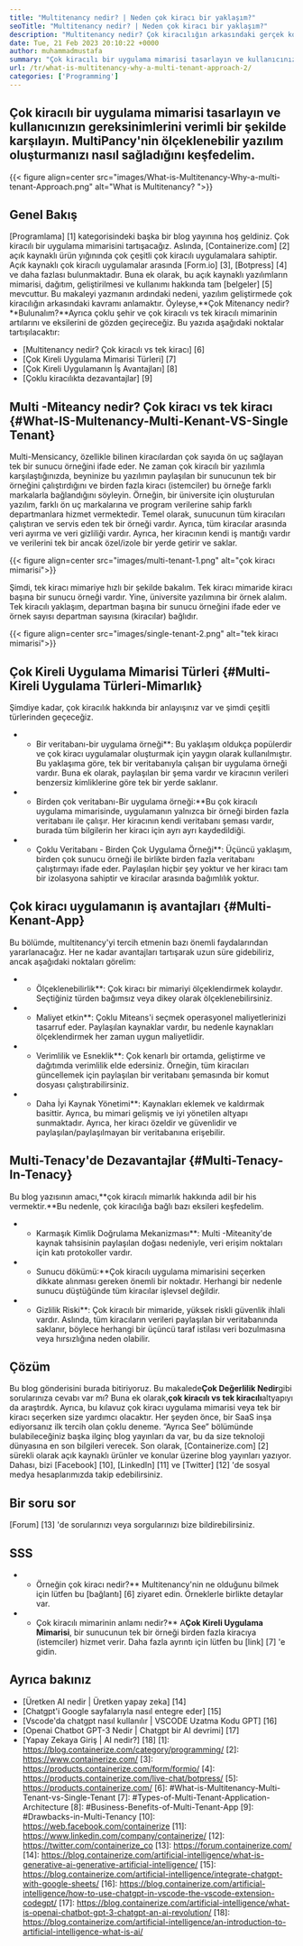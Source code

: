 ```yaml
---
title: "Multitenancy nedir? | Neden çok kiracı bir yaklaşım?" 
seoTitle: "Multitenancy nedir? | Neden çok kiracı bir yaklaşım?" 
description: "Multitenancy nedir? Çok kiracılığın arkasındaki gerçek konsepti öğrenmek ve ölçeklenebilir çok kiracılı uygulamalar oluşturmaya başlamak için bu blog gönderisini izleyin." 
date: Tue, 21 Feb 2023 20:10:22 +0000
author: muhammadmustafa
summary: "Çok kiracılı bir uygulama mimarisi tasarlayın ve kullanıcınızın gereksinimlerini verimli bir şekilde karşılayın. MultiPancy'nin ölçeklenebilir yazılım oluşturmanızı nasıl sağladığını keşfedelim." 
url: /tr/what-is-multitenancy-why-a-multi-tenant-approach-2/
categories: ['Programming']
---
```


## Çok kiracılı bir uygulama mimarisi tasarlayın ve kullanıcınızın gereksinimlerini verimli bir şekilde karşılayın. MultiPancy'nin ölçeklenebilir yazılım oluşturmanızı nasıl sağladığını keşfedelim.

{{< figure align=center src="images/What-is-Multitenancy-Why-a-multi-tenant-Approach.png" alt="What is Multitenancy? ">}}


## Genel Bakış
[Programlama] [1] kategorisindeki başka bir blog yayınına hoş geldiniz. Çok kiracılı bir uygulama mimarisini tartışacağız. Aslında, [Containerize.com] [2] açık kaynaklı ürün yığınında çok çeşitli çok kiracılı uygulamalara sahiptir. Açık kaynaklı çok kiracılı uygulamalar arasında [Form.io] [3], [Botpress] [4] ve daha fazlası bulunmaktadır. Buna ek olarak, bu açık kaynaklı yazılımların mimarisi, dağıtım, geliştirilmesi ve kullanımı hakkında tam [belgeler] [5] mevcuttur. Bu makaleyi yazmanın ardındaki nedeni, yazılım geliştirmede çok kiracılığın arkasındaki kavramı anlamaktır. Öyleyse,**Çok Mitenancy nedir?**Bulunalım?**Ayrıca çoklu şehir ve çok kiracılı vs tek kiracılı mimarinin artılarını ve eksilerini de gözden geçireceğiz.
Bu yazıda aşağıdaki noktalar tartışılacaktır:
  * [Multitenancy nedir? Çok kiracılı vs tek kiracı] [6]
  * [Çok Kireli Uygulama Mimarisi Türleri] [7]
  * [Çok Kireli Uygulamanın İş Avantajları] [8]
  * [Çoklu kiracılıkta dezavantajlar] [9]

## Multi -Miteancy nedir? Çok kiracı vs tek kiracı {#What-IS-Multenancy-Multi-Kenant-VS-Single Tenant}
Multi-Mensicancy, özellikle bilinen kiracılardan çok sayıda ön uç sağlayan tek bir sunucu örneğini ifade eder. Ne zaman çok kiracılı bir yazılımla karşılaştığınızda, beyninize bu yazılımın paylaşılan bir sunucunun tek bir örneğini çalıştırdığını ve birden fazla kiracı (istemciler) bu örneğe farklı markalarla bağlandığını söyleyin.
Örneğin, bir üniversite için oluşturulan yazılım, farklı ön uç markalarına ve program verilerine sahip farklı departmanlara hizmet vermektedir. Temel olarak, sunucunun tüm kiracıları çalıştıran ve servis eden tek bir örneği vardır. Ayrıca, tüm kiracılar arasında veri ayırma ve veri gizliliği vardır. Ayrıca, her kiracının kendi iş mantığı vardır ve verilerini tek bir ancak özel/izole bir yerde getirir ve saklar.

{{< figure align=center src="images/multi-tenant-1.png" alt="çok kiracı mimarisi">}}

Şimdi, tek kiracı mimariye hızlı bir şekilde bakalım. Tek kiracı mimaride kiracı başına bir sunucu örneği vardır. Yine, üniversite yazılımına bir örnek alalım. Tek kiracılı yaklaşım, departman başına bir sunucu örneğini ifade eder ve örnek sayısı departman sayısına (kiracılar) bağlıdır.

{{< figure align=center src="images/single-tenant-2.png" alt="tek kiracı mimarisi">}}


## Çok Kireli Uygulama Mimarisi Türleri {#Multi-Kireli Uygulama Türleri-Mimarlık}
Şimdiye kadar, çok kiracılık hakkında bir anlayışınız var ve şimdi çeşitli türlerinden geçeceğiz.
* * Bir veritabanı-bir uygulama örneği**: Bu yaklaşım oldukça popülerdir ve çok kiracı uygulamalar oluşturmak için yaygın olarak kullanılmıştır. Bu yaklaşıma göre, tek bir veritabanıyla çalışan bir uygulama örneği vardır. Buna ek olarak, paylaşılan bir şema vardır ve kiracının verileri benzersiz kimliklerine göre tek bir yerde saklanır.
* * Birden çok veritabanı-Bir uygulama örneği:**Bu çok kiracılı uygulama mimarisinde, uygulamanın yalnızca bir örneği birden fazla veritabanı ile çalışır. Her kiracının kendi veritabanı şeması vardır, burada tüm bilgilerin her kiracı için ayrı ayrı kaydedildiği.
* * Çoklu Veritabanı - Birden Çok Uygulama Örneği**: Üçüncü yaklaşım, birden çok sunucu örneği ile birlikte birden fazla veritabanı çalıştırmayı ifade eder. Paylaşılan hiçbir şey yoktur ve her kiracı tam bir izolasyona sahiptir ve kiracılar arasında bağımlılık yoktur.

## Çok kiracı uygulamanın iş avantajları {#Multi-Kenant-App}
Bu bölümde, multitenancy'yi tercih etmenin bazı önemli faydalarından yararlanacağız. Her ne kadar avantajları tartışarak uzun süre gidebiliriz, ancak aşağıdaki noktaları görelim:
* * Ölçeklenebilirlik**: Çok kiracı bir mimariyi ölçeklendirmek kolaydır. Seçtiğiniz türden bağımsız veya dikey olarak ölçeklenebilirsiniz.
* * Maliyet etkin**: Çoklu Miteans'i seçmek operasyonel maliyetlerinizi tasarruf eder. Paylaşılan kaynaklar vardır, bu nedenle kaynakları ölçeklendirmek her zaman uygun maliyetlidir.
* * Verimlilik ve Esneklik**: Çok kenarlı bir ortamda, geliştirme ve dağıtımda verimlilik elde edersiniz. Örneğin, tüm kiracıları güncellemek için paylaşılan bir veritabanı şemasında bir komut dosyası çalıştırabilirsiniz.
* * Daha İyi Kaynak Yönetimi**: Kaynakları eklemek ve kaldırmak basittir. Ayrıca, bu mimari gelişmiş ve iyi yönetilen altyapı sunmaktadır. Ayrıca, her kiracı özeldir ve güvenlidir ve paylaşılan/paylaşılmayan bir veritabanına erişebilir.

## Multi-Tenacy'de Dezavantajlar {#Multi-Tenacy-In-Tenacy}
Bu blog yazısının amacı,**çok kiracılı mimarlık hakkında adil bir his vermektir.**Bu nedenle, çok kiracılığa bağlı bazı eksileri keşfedelim.
* * Karmaşık Kimlik Doğrulama Mekanizması**: Multi -Miteanity'de kaynak tahsisinin paylaşılan doğası nedeniyle, veri erişim noktaları için katı protokoller vardır.
* * Sunucu dökümü:**Çok kiracılı uygulama mimarisini seçerken dikkate alınması gereken önemli bir noktadır. Herhangi bir nedenle sunucu düştüğünde tüm kiracılar işlevsel değildir.
* * Gizlilik Riski**: Çok kiracılı bir mimaride, yüksek riskli güvenlik ihlali vardır. Aslında, tüm kiracıların verileri paylaşılan bir veritabanında saklanır, böylece herhangi bir üçüncü taraf istilası veri bozulmasına veya hırsızlığına neden olabilir.

## Çözüm
Bu blog gönderisini burada bitiriyoruz. Bu makalede**Çok Değerlilik Nedir**gibi sorularınıza cevabı var mı? Buna ek olarak,**çok kiracılı vs tek kiracılı**altyapıyı da araştırdık. Ayrıca, bu kılavuz çok kiracı uygulama mimarisi veya tek bir kiracı seçerken size yardımcı olacaktır. Her şeyden önce, bir SaaS inşa ediyorsanız ilk tercih olan çoklu deneme. “Ayrıca See” bölümünde bulabileceğiniz başka ilginç blog yayınları da var, bu da size teknoloji dünyasına en son bilgileri verecek.
Son olarak, [Containerize.com] [2] sürekli olarak açık kaynaklı ürünler ve konular üzerine blog yayınları yazıyor. Dahası, bizi [Facebook] [10], [LinkedIn] [11] ve [Twitter] [12] 'de sosyal medya hesaplarımızda takip edebilirsiniz.

## Bir soru sor
[Forum] [13] 'de sorularınızı veya sorgularınızı bize bildirebilirsiniz.

## SSS
* * Örneğin çok kiracı nedir?**
Multitenancy'nin ne olduğunu bilmek için lütfen bu [bağlantı] [6] ziyaret edin. Örneklerle birlikte detaylar var.
* * Çok kiracılı mimarinin anlamı nedir?**
A**Çok Kireli Uygulama Mimarisi**, bir sunucunun tek bir örneği birden fazla kiracıya (istemciler) hizmet verir. Daha fazla ayrıntı için lütfen bu [link] [7] 'e gidin.

## Ayrıca bakınız
  * [Üretken AI nedir | Üretken yapay zeka] [14]
  * [Chatgpt'i Google sayfalarıyla nasıl entegre eder] [15]
  * [Vscode'da chatgpt nasıl kullanılır | VSCODE Uzatma Kodu GPT] [16]
  * [Openai Chatbot GPT-3 Nedir | Chatgpt bir AI devrimi] [17]
  * [Yapay Zekaya Giriş | AI nedir?] [18]
[1]: https://blog.containerize.com/category/programming/
[2]: https://www.containerize.com/
[3]: https://products.containerize.com/form/formio/
[4]: https://products.containerize.com/live-chat/botpress/
[5]: https://products.containerize.com/
[6]: #What-is-Multitenancy-Multi-Tenant-vs-Single-Tenant
[7]: #Types-of-Multi-Tenant-Application-Architecture
[8]: #Business-Benefits-of-Multi-Tenant-App
[9]: #Drawbacks-in-Multi-Tenancy
[10]: https://web.facebook.com/containerize
[11]: https://www.linkedin.com/company/containerize/
[12]: https://twitter.com/containerize_co
[13]: https://forum.containerize.com/
[14]: https://blog.containerize.com/artificial-intelligence/what-is-generative-ai-generative-artificial-intelligence/
[15]: https://blog.containerize.com/artificial-intelligence/integrate-chatgpt-with-google-sheets/
[16]: https://blog.containerize.com/artificial-intelligence/how-to-use-chatgpt-in-vscode-the-vscode-extension-codegpt/
[17]: https://blog.containerize.com/artificial-intelligence/what-is-openai-chatbot-gpt-3-chatgpt-an-ai-revolution/
[18]: https://blog.containerize.com/artificial-intelligence/an-introduction-to-artificial-intelligence-what-is-ai/
